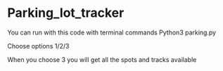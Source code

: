 # Parking_lot_tracker
You can run with this code with terminal commands
Python3 parking.py 

Choose options 
1/2/3

When you choose 3 you will get all the spots and tracks available
